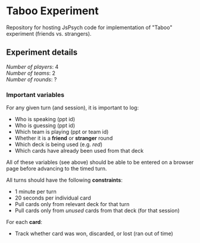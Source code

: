 # Taboo Experiment

Repository for hosting JsPsych code for implementation of "Taboo" experiment (friends vs. strangers).

## Experiment details

*Number of players*: 4  
*Number of teams*: 2  
*Number of rounds*: ?  

### Important variables

For any given turn (and session), it is important to log:  

* Who is speaking (ppt id)  
* Who is guessing (ppt id)  
* Which team is playing (ppt or team id)
* Whether it is a **friend** or **stranger** round  
* Which deck is being used (e.g. *red*)
* Which cards have already been used from that deck  

All of these variables (see above) should be able to be entered on a browser page before advancing to the timed turn.

All turns should have the following **constraints**:

* 1 minute per turn
* 20 seconds per individual card  
* Pull cards only from relevant deck for that turn
* Pull cards only from *unused* cards from that deck (for that session)

For each **card**:

* Track whether card was won, discarded, or lost (ran out of time)


